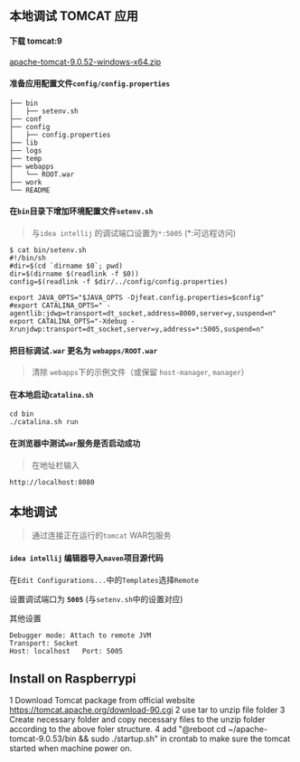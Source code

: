 ## 本地调试 TOMCAT 应用

#### 下载 tomcat:9
[apache-tomcat-9.0.52-windows-x64.zip](https://dlcdn.apache.org/tomcat/tomcat-9/v9.0.52/bin/apache-tomcat-9.0.52-windows-x64.zip)

#### 准备应用配置文件`config/config.properties`
```
├── bin
│   ├── setenv.sh
├── conf
├── config
│   ├── config.properties
├── lib
├── logs
├── temp
├── webapps
│   └── ROOT.war
├── work
└── README
```

#### 在`bin`目录下增加环境配置文件`setenv.sh`
> 与`idea intellij` 的调试端口设置为`*:5005` (*:<PORT>可远程访问)
> 
```
$ cat bin/setenv.sh
#!/bin/sh
#dir=$(cd `dirname $0`; pwd)
dir=$(dirname $(readlink -f $0))
config=$(readlink -f $dir/../config/config.properties)

export JAVA_OPTS="$JAVA_OPTS -Djfeat.config.properties=$config"
#export CATALINA_OPTS=" -agentlib:jdwp=transport=dt_socket,address=8000,server=y,suspend=n"
export CATALINA_OPTS="-Xdebug -Xrunjdwp:transport=dt_socket,server=y,address=*:5005,suspend=n"
```

#### 把目标调试`.war` 更名为 `webapps/ROOT.war`
> 清除 `webapps`下的示例文件（或保留 `host-manager`, `manager`）


#### 在本地启动`catalina.sh`
```
cd bin
./catalina.sh run
```

#### 在浏览器中测试`war`服务是否启动成功
> 在地址栏输入
```
http://localhost:8080
```


## 本地调试
> 通过连接正在运行的`tomcat` WAR包服务


#### `idea intellij` 编辑器导入`maven`项目源代码
在`Edit Configurations...`中的`Templates`选择`Remote`
>
设置调试端口为 **`5005`** (与`setenv.sh`中的设置对应)


其他设置
```
Debugger mode: Attach to remote JVM
Transport: Socket
Host: localhost   Port: 5005
```
## Install on Raspberrypi
  1 Download Tomcat package from official website https://tomcat.apache.org/download-90.cgi
  2 use tar to unzip file folder
  3 Create necessary folder and copy necessary files to the unzip folder according to the above foler structure.
  4 add "@reboot cd ~/apache-tomcat-9.0.53/bin && sudo ./startup.sh" in crontab to make sure the tomcat started when machine power on.
  
